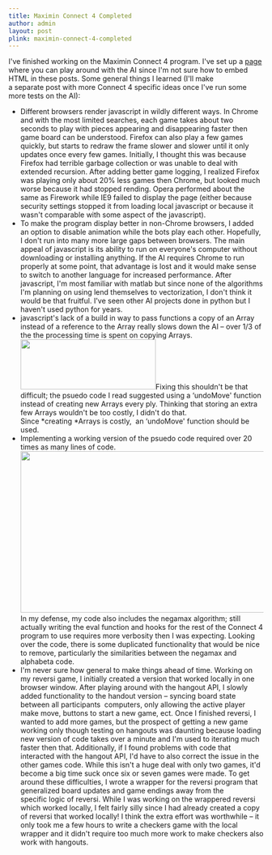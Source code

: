 ```yaml
---
title: Maximin Connect 4 Completed
author: admin
layout: post
plink: maximin-connect-4-completed
---
```

I've finished working on the Maximin Connect 4 program. I've set up a [page][1] where you can play around with the AI since I'm not sure how to embed HTML in these posts. Some general things I learned (I'll make a separate post with more Connect 4 specific ideas once I've run some more tests on the AI):

*   Different browsers render javascript in wildly different ways. In Chrome and with the most limited searches, each game takes about two seconds to play with pieces appearing and disappearing faster then game board can be understood. Firefox can also play a few games quickly, but starts to redraw the frame slower and slower until it only updates once every few games. Initially, I thought this was because Firefox had terrible garbage collection or was unable to deal with extended recursion. After adding better game logging, I realized Firefox was playing only about 20% less games then Chrome, but looked much worse because it had stopped rending. Opera performed about the same as Firework while IE9 failed to display the page (either because security settings stopped it from loading local javascript or because it wasn't comparable with some aspect of the javascript).
*   To make the program display better in non-Chrome browsers, I added an option to disable animation while the bots play each other. Hopefully, I don't run into many more large gaps between browsers. The main appeal of javascript is its ability to run on everyone's computer without downloading or installing anything. If the AI requires Chrome to run properly at some point, that advantage is lost and it would make sense to switch to another language for increased performance. After javascript, I'm most familiar with matlab but since none of the algorithms I'm planning on using lend themselves to vectorization, I don't think it would be that fruitful. I've seen other AI projects done in python but I haven't used python for years.
*   javascript's lack of a build in way to pass functions a copy of an Array instead of a reference to the Array really slows down the AI &#8211; over 1/3 of the the processing time is spent on copying Arrays.  
    [<img class="aligncenter size-full wp-image-28" title="CPU Profile" src="http://www.roadtolarissa.com/wp-content/uploads/2012/09/profile.png" alt="" width="267" height="99" />][2]Fixing this shouldn't be that difficult; the psuedo code I read suggested using a &#8216;undoMove' function instead of creating new Arrays every ply. Thinking that storing an extra few Arrays wouldn't be too costly, I didn't do that. Since *creating *Arrays is costly,  an &#8216;undoMove' function should be used.
*   Implementing a working version of the psuedo code required over 20 times as many lines of code. [<img class="aligncenter size-full wp-image-29" title="profile" src="http://www.roadtolarissa.com/wp-content/uploads/2012/09/profile1.png" alt="" width="550" height="319" />][3]In my defense, my code also includes the negamax algorithm; still actually writing the eval function and hooks for the rest of the Connect 4 program to use requires more verbosity then I was expecting. Looking over the code, there is some duplicated functionality that would be nice to remove, particularly the similarities between the negamax and alphabeta code.
*   I'm never sure how general to make things ahead of time. Working on my reversi game, I initially created a version that worked locally in one browser window. After playing around with the hangout API, I slowly added functionality to the handout version &#8211; syncing board state between all participants  computers, only allowing the active player make move, buttons to start a new game, ect. Once I finished reversi, I wanted to add more games, but the prospect of getting a new game working only though testing on hangouts was daunting because loading new version of code takes over a minute and I'm used to iterating much faster then that. Additionally, if I found problems with code that interacted with the hangout API, I'd have to also correct the issue in the other games code. While this isn't a huge deal with only two games, it'd become a big time suck once six or seven games were made. To get around these difficulties, I wrote a wrapper for the reversi program that generalized board updates and game endings away from the specific logic of reversi. While I was working on the wrappered reversi which worked locally, I felt fairly silly since I had already created a copy of reversi that worked locally! I think the extra effort was worthwhile &#8211; it only took me a few hours to write a checkers game with the local wrapper and it didn't require too much more work to make checkers also work with hangouts.

 [1]: http://www.roadtolarissa.com/javascript/connect-4-AI/
 [2]: http://www.roadtolarissa.com/wp-content/uploads/2012/09/profile.png
 [3]: http://www.roadtolarissa.com/wp-content/uploads/2012/09/profile1.png
